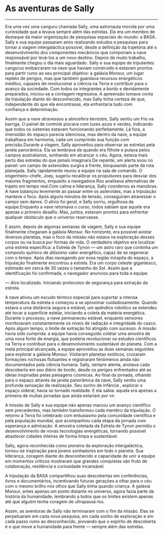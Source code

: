 # As aventuras de Sally

---

Era uma vez uma canguru chamada Sally, uma astronauta movida por uma curiosidade que a levava sempre além das estrelas.
Ela era um membro de destaque da maior organização de pesquisas espaciais do mundo: a BASA. Sally e sua equipe passaram anos realizando estudos e pesquisas para tornar a viagem intergaláctica possível, desde a definição da trajetória até o desenvolvimento dos componentes mecânicos que comporiam a nave responsável por levá-los a um novo destino.
Depois de muito trabalho, finalmente chegou o dia mais aguardado. Sally e sua equipe de tripulantes cangurus embarcaram na nave que haviam construído e estavam prontos para partir rumo ao seu principal objetivo: a galáxia Monsur, um lugar repleto de perigos, mas que também guardava recursos energéticos inéditos, capazes de revolucionar a ciência na Terra e contribuir para o avanço da sociedade.
Com todos os integrantes a bordo e devidamente preparados, iniciou-se a contagem regressiva. A apreensão tomava conta da tripulação diante do desconhecido, mas Sally tinha certeza de que, independente do que ela encontrasse, ela enfrentaria tudo com confiança e determinação.

Assim que a nave atravessou a atmosfera terrestre, Sally sentiu um frio na barriga. O painel de controle piscava com luzes azuis e verdes, indicando que todos os sistemas estavam funcionando perfeitamente. Lá fora, a imensidão do espaço parecia silenciosa, mas dentro da nave, a equipe trabalhava em harmonia, cada um cumprindo sua função com precisão.Durante a viagem, Sally aproveitou para observar as estrelas pela janela panorâmica. Ela se lembrava de quando era filhote e pulava pelos campos australianos, sonhando em alcançar o céu. Agora, estava mais perto das estrelas do que jamais imaginara.De repente, um alerta soou no painel: um campo de asteroides surgira à frente, bloqueando parte da rota planejada. Sally rapidamente reuniu a equipe na sala de comando. O engenheiro-chefe, Joey, sugeriu recalibrar os propulsores para desviar dos maiores fragmentos, enquanto a navegadora Roo analisava alternativas de trajeto em tempo real.Com calma e liderança, Sally coordenou as manobras. A nave balançou levemente ao passar entre os asteroides, mas a tripulação manteve o foco. Após alguns minutos de tensão, conseguiram atravessar o campo sem danos. O alívio foi geral, e Sally sorriu, orgulhosa da equipe.Enquanto a nave retomava o curso, todos sabiam que aquele era apenas o primeiro desafio. Mas, juntos, estavam prontos para enfrentar qualquer obstáculo que o universo reservasse.

E assim, depois de algumas semanas de viagem, Sally e sua equipe finalmente chegaram à galáxia Monsur. No horizonte, era possível avistar diversos planetas, mas o foco da missão não estava na exploração desses corpos ou na busca por formas de vida. O verdadeiro objetivo era localizar uma estrela específica: a Estrela de Tynon — um astro raro que continha um composto químico de altíssimo valor energético, capaz de se regenerar com o tempo.
Após dias navegando por essa região inóspita do espaço, a tripulação finalmente encontrou a estrela. Era um corpo celeste gigantesco, estimado em cerca de 30 vezes o tamanho do Sol. Assim que a identificação foi confirmada, o navegador anunciou para toda a equipe:

— Alvo localizado. Iniciando protocolos de segurança para extração da estrela.

A nave ativou um escudo térmico especial para suportar a intensa temperatura da estrela e começou a se aproximar cuidadosamente. Quando estava a uma distância segura e estável, um apêndice robótico se estendeu até tocar a superfície estelar, iniciando a coleta da matéria energética.
Durante o processo, a nave permaneceu estável, enquanto sensores monitoravam constantemente os níveis de radiação e integridade do casco. Após algum tempo, o limite de extração foi atingido com sucesso. A missão havia sido cumprida: a equipe havia conseguido coletar uma amostra de uma nova fonte de energia, que poderia revolucionar os estudos científicos na Terra e contribuir para o desenvolvimento sustentável do planeta.
Com a meta principal alcançada, a equipe aproveitou as duas semanas seguintes para explorar a galáxia Monsur. Visitaram planetas exóticos, cruzaram formações rochosas flutuantes e registraram fenômenos ainda não documentados pela ciência humana. Sally, sempre atenta, anotava cada descoberta em seu diário de bordo, desde os perigos enfrentados até as ideias inspiradas pelas paisagens cósmicas.
Ao final da jornada, olhando para o espaço através da janela panorâmica da nave, Sally sentiu uma profunda sensação de realização. Seu sonho de infância , explorar o espaço sideral, havia se tornado realidade. E ela sabia: aquela era apenas a primeira de muitas jornadas que ainda estariam por vir.

A missão de Sally e sua equipe não apenas marcou um avanço científico sem precedentes, mas também transformou cada membro da tripulação. O retorno à Terra foi celebrado com entusiasmo pela comunidade científica e pela população mundial, que acompanhou cada etapa da jornada com esperança e admiração. A amostra coletada da Estrela de Tynon permitiu o desenvolvimento de novas tecnologias energéticas, tornando possível abastecer cidades inteiras de forma limpa e sustentável.

Sally, agora reconhecida como pioneira da exploração intergaláctica, tornou-se inspiração para jovens sonhadores em todo o planeta. Sua liderança, coragem diante do desconhecido e capacidade de unir a equipe em momentos críticos mostraram que grandes conquistas são fruto de colaboração, resiliência e curiosidade incansável.

A tripulação da BASA compartilhou suas descobertas em conferências, livros e documentários, incentivando futuras gerações a olhar para o céu com o mesmo brilho nos olhos que Sally tinha quando criança. A galáxia Monsur, antes apenas um ponto distante no universo, agora fazia parte da história da humanidade, lembrando a todos que os limites existem apenas até que alguém tenha coragem de ultrapassá-los.

Assim, as aventuras de Sally não terminaram com o fim da missão. Elas se perpetuaram em cada nova pesquisa, em cada sonho de exploração e em cada passo rumo ao desconhecido, provando que o espírito de descoberta é o que move a humanidade para frente — sempre além das estrelas.
